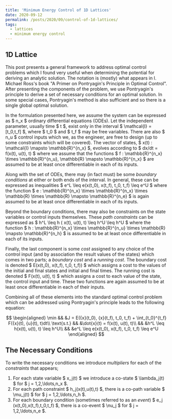 ```yaml
---
title: 'Minimum Energy Control of 1D Lattices'
date: 2020-09-12
permalink: /posts/2020/09/control-of-1d-lattices/
tags:
  - lattices
  - minimum energy control
---
```


## 1D Lattice

This post presents a general framework to address optimal control problems which I found very useful when determining the potential for deriving an analytic solution.
The notation is (mostly) what appears in I. Michael Ross's book "A Primer on Pontryagin's Principle in Optimal Control".
After presenting the components of the problem, we use Pontryagin's principle to derive a set of necessary conditions for an optimal solution.
In some special cases, Pontryagin's method is also sufficient and so there is a single global optimal solution.

In the formulation presented here, we assume the system can be expressed as \$ n_x \$ ordinary differential equations (ODEs).
Let the independent parameter, usually time \$ t \$, exist only in the interval \$ \mathcal{I} = [t_0,t_f] \$, where \$ t_0 \$ and \$ t_f \$ may be free variables.
There are also \$ n_u \$ control inputs which we, as the engineer, are free to design (up to some constraints which will be covered).
The vector of states, \$ x(t) : \mathcal{I} \mapsto \mathbb{R}^{n_x} \$, evolves according to \$ dx/dt = f(x(t), u(t), t) \$ where we assume that the functions \$ f : \mathbb{R}^{n_x} \times \mathbb{R}^{n_u}, \mathbb{R} \mapsto \mathbb{R}^{n_x} \$ are assumed to be at least once differentiable in each of its inputs.

Along with the set of ODEs, there may (in fact must) be some _boundary conditions_ at either or both ends of the interval.
In general, these can be expressed as inequalities \$ e^L \leq e(x(t_0), x(t_f), t_0, t_f) \leq e^U \$ where the function \$ e : \mathbb{R}^{n_x} \times \mathbb{R}^{n_x} \times \mathbb{R} \times \mathbb{R} \mapsto \mathbb{R}^{n_e} \$ is again assumed to be at least once differentiable in each of its inputs.

Beyond the boundary conditions, there may also be constraints on the state variables or control inputs themselves.
These _path constraints_ can be expressed as \$ h^L \leq h ( x(t), u(t), t) \leq h^U \leq h^U \$ where the function \$ h : \mathbb{R}^{n_x} \times \mathbb{R}^{n_u} \times \mathbb{R} \mapsto \mathbb{R}^{n_h} \$ is assumed to be at least once differentiable in each of its inputs.

Finally, the last component is some _cost_ assigned to any choice of the control input (and by association the result values of the states) which comes in two parts; a _boundary cost_ and a _running cost_.
The boundary cost is denoted \$ E(x(t_0), x(t_f), t_0, t_f)) \$ which assigns a cost to the values of the initial and final states and initial and final times.
The running cost is denoted \$ F(x(t), u(t), t) \$ which assigns a cost to each value of the state, the control input and time.
These two functions are again assumed to be at least once differentiable in each of their inputs.

Combining all of these elements into the standard optimal control problem which can be addressed using Pontryagin's principle leads to the following equation:

$$
\begin{aligned}
  \min && &J = E({x}(t_0), {x}(t_f), t_0, t_f) + \int_{t_0}^{t_f} F({x}(t), {u}(t), t)dt\\
  \text{s.t.} && &\dot{x}(t) = f(x(t), u(t), t)\\
  && &h^L \leq h(x(t), u(t), t) \leq h^U\\
  && &e^L \leq e(x(t_0), x(t_f), t_0, t_f) \leq e^U
\end{aligned}
$$

## The Necessary Conditions

To write the necessary conditions we introduce _multipliers_ for each of the *constraints* that appears;
1) For each state variable \$ x_j(t) \$ we introduce a co-state \$ \lambda_j(t) \$ for \$ j = 1,2,\ldots,n_x \$.
2) For each path constraint \$ h_j(x(t),u(t),t) \$, there is a co-path variable \$ \mu_j(t) \$ for \$ j = 1,2,\ldots,n_h \$.
3) For each boundary condition (sometimes referred to as an _event_) \$ e_j (x(t_0),x(t_f),t_0,t_f) \$, there is a co-event \$ \nu_j \$ for \$ j = 1,2,\ldots,n_e \$.


